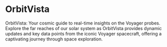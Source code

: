 # OrbitVista
 OrbitVista: Your cosmic guide to real-time insights on the Voyager probes. Explore the far reaches of our solar system as OrbitVista provides dynamic updates and key data points from the iconic Voyager spacecraft, offering a captivating journey through space exploration.
